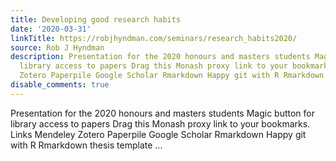 ```yaml
---
title: Developing good research habits
date: '2020-03-31'
linkTitle: https://robjhyndman.com/seminars/research_habits2020/
source: Rob J Hyndman
description: Presentation for the 2020 honours and masters students Magic button for
  library access to papers Drag this Monash proxy link to your bookmarks. Links Mendeley
  Zotero Paperpile Google Scholar Rmarkdown Happy git with R Rmarkdown thesis template  ...
disable_comments: true
---
```

Presentation for the 2020 honours and masters students Magic button for library access to papers Drag this Monash proxy link to your bookmarks. Links Mendeley Zotero Paperpile Google Scholar Rmarkdown Happy git with R Rmarkdown thesis template  ...